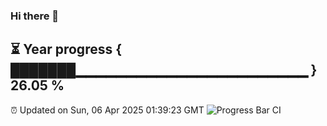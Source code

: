 ### Hi there 👋
⏳ Year progress { ███████▁▁▁▁▁▁▁▁▁▁▁▁▁▁▁▁▁▁▁▁▁▁▁ } 26.05 %
---
⏰ Updated on Sun, 06 Apr 2025 01:39:23 GMT
![Progress Bar CI](https://github.com/liununu/liununu/workflows/Progress%20Bar%20CI/badge.svg)
